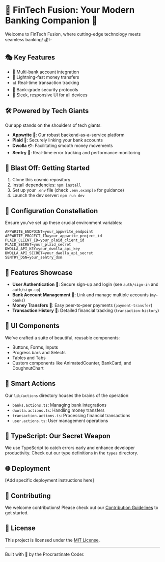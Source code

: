 # 🌈 FinTech Fusion: Your Modern Banking Companion 🚀

Welcome to FinTech Fusion, where cutting-edge technology meets seamless banking! 💰✨

## 🎭 Key Features

- 🏦 Multi-bank account integration
- 💸 Lightning-fast money transfers
- 📊 Real-time transaction tracking
- 🔐 Bank-grade security protocols
- 📱 Sleek, responsive UI for all devices

## 🛠️ Powered by Tech Giants

Our app stands on the shoulders of tech giants:

- **Appwrite** 🔧: Our robust backend-as-a-service platform
- **Plaid** 🔗: Securely linking your bank accounts
- **Dwolla** 💳: Facilitating smooth money movements
- **Sentry** 🦅: Real-time error tracking and performance monitoring

## 🚀 Blast Off: Getting Started

1. Clone this cosmic repository
2. Install dependencies: `npm install`
3. Set up your `.env` file (check `.env.example` for guidance)
4. Launch the dev server: `npm run dev`

## 🔧 Configuration Constellation

Ensure you've set up these crucial environment variables:

```
APPWRITE_ENDPOINT=your_appwrite_endpoint
APPWRITE_PROJECT_ID=your_appwrite_project_id
PLAID_CLIENT_ID=your_plaid_client_id
PLAID_SECRET=your_plaid_secret
DWOLLA_API_KEY=your_dwolla_api_key
DWOLLA_API_SECRET=your_dwolla_api_secret
SENTRY_DSN=your_sentry_dsn
```

## 🌟 Features Showcase

- **User Authentication** 🔑: Secure sign-up and login (see `auth/sign-in` and `auth/sign-up`)
- **Bank Account Management** 💼: Link and manage multiple accounts (`my-banks`)
- **Money Transfers** 💸: Easy peer-to-peer payments (`payment-transfer`)
- **Transaction History** 📜: Detailed financial tracking (`transaction-history`)

## 🎨 UI Components

We've crafted a suite of beautiful, reusable components:

- Buttons, Forms, Inputs
- Progress bars and Selects
- Tables and Tabs
- Custom components like AnimatedCounter, BankCard, and DoughnutChart

## 🧠 Smart Actions

Our `lib/actions` directory houses the brains of the operation:

- `banks.actions.ts`: Managing bank integrations
- `dwolla.actions.ts`: Handling money transfers
- `transaction.actions.ts`: Processing financial transactions
- `user.actions.ts`: User management operations

## 📘 TypeScript: Our Secret Weapon

We use TypeScript to catch errors early and enhance developer productivity. Check out our type definitions in the `types` directory.

## 🌐 Deployment

[Add specific deployment instructions here]

## 🤝 Contributing

We welcome contributions! Please check out our [Contribution Guidelines](CONTRIBUTING.md) to get started.

## 📜 License

This project is licensed under the [MIT License](LICENSE).

---

Built with 💖 by the Procrastinate Coder.
